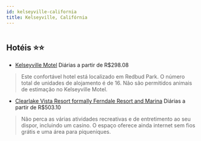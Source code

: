 ```yaml
---
id: kelseyville-california
title: Kelseyville, Califórnia
---
```


<center><img src="https://photos.hotelbeds.com/giata/27/278837/278837a_hb_a_001.jpg" alt="" /></center>


## Hotéis ⭐️⭐️

-    [Kelseyville Motel](https://www.hurb.com/aud/https://www.hurb.com/hoteis/kelseyville/kelseyville-motel-JNP-JP920227?cmp=18055) Diárias a partir de R$298.08
   > Este confortável hotel está localizado em Redbud Park. O número total de unidades de alojamento é de 16. Não são permitidos animais de estimação no Kelseyville Motel. 
-    [Clearlake Vista Resort formally Ferndale Resort and Marina](https://www.hurb.com/aud/https://www.hurb.com/hoteis/kelseyville/clearlake-vista-resort-formally-ferndale-resort-and-marina-JNP-JP00168L?cmp=18055) Diárias a partir de R$503.10
   > Não perca as várias atividades recreativas e de entretimento ao seu dispor, incluindo um casino. O espaço oferece ainda internet sem fios grátis e uma área para piqueniques.
